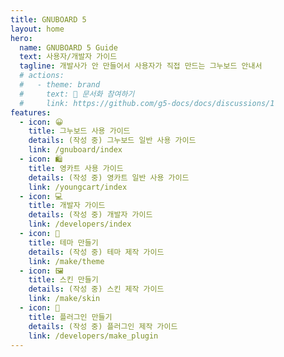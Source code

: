 ```yaml
---
title: GNUBOARD 5
layout: home
hero:
  name: GNUBOARD 5 Guide
  text: 사용자/개발자 가이드
  tagline: 개발사가 안 만들어서 사용자가 직접 만드는 그누보드 안내서
  # actions:
  #   - theme: brand
  #     text: 📝 문서화 참여하기
  #     link: https://github.com/g5-docs/docs/discussions/1
features:
  - icon: 😀
    title: 그누보드 사용 가이드
    details: (작성 중) 그누보드 일반 사용 가이드
    link: /gnuboard/index
  - icon: 🛍️
    title: 영카트 사용 가이드
    details: (작성 중) 영카트 일반 사용 가이드
    link: /youngcart/index
  - icon: 💻
    title: 개발자 가이드
    details: (작성 중) 개발자 가이드
    link: /developers/index
  - icon: 🎁
    title: 테마 만들기
    details: (작성 중) 테마 제작 가이드
    link: /make/theme
  - icon: 🖼️
    title: 스킨 만들기
    details: (작성 중) 스킨 제작 가이드
    link: /make/skin
  - icon: 🧩
    title: 플러그인 만들기
    details: (작성 중) 플러그인 제작 가이드
    link: /developers/make_plugin
---
```

